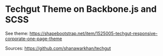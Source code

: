 # Techgut Theme on Backbone.js and SCSS
See theme: https://shapebootstrap.net/item/1525005-techgut-responsive-corporate-one-page-theme

Sources: https://github.com/shanawarkhan/techgut
